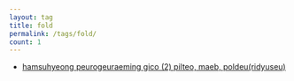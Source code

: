 ```yaml
---
layout: tag
title: fold
permalink: /tags/fold/
count: 1
---
```


- [hamsuhyeong peurogeuraeming gico (2) pilteo, maeb, poldeu(ridyuseu)](https://futurecreator.github.io/2018/10/07/functional-programming-filter-map-fold-reduce/)
